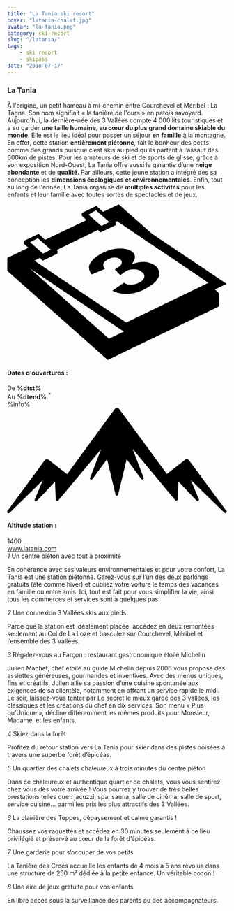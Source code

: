 ```yaml
---
title: "La Tania ski resort"
cover: "latania-chalet.jpg"
avatar: "la-tania.png"
category: ski-resort
slug: "/latania/"
tags:
    - ski resort
    - skipass
date: "2018-07-17"
---
```


<div class="edito-wrapper station">
<div class="banner-station">
<div class="banner-station-logo">
<imgtest data="la-tania.png" directory="post" alt="La Tania"></imgtest>  </div> </div>
<h3 class="main-title-1 h-margin-bottom-0">La Tania</h1>
<div class="rich-text">  
<p>À l'origine, un petit hameau à mi-chemin entre Courchevel et Méribel : La Tagna. Son nom signifiait « la tanière de l'ours » en patois savoyard. Aujourd'hui, la dernière-née des 3 Vallées compte 4 000 lits touristiques et a su garder <strong>une taille humaine</strong>, <strong>au cœur du plus grand domaine
skiable du monde</strong>. Elle est le lieu idéal pour passer un séjour <strong>en famille</strong>  à la montagne. En effet, cette station <strong>entièrement piétonne</strong>, fait le bonheur des petits comme des grands puisque c’est skis au pied qu’ils partent à l’assaut des 600km de pistes. Pour les amateurs de ski et de sports de glisse, grâce à son exposition Nord-Ouest, La Tania offre aussi la garantie d’une <strong>neige abondante</strong> et de <strong>qualité. </strong>Par ailleurs, cette jeune station a intégré dès sa conception les <strong>dimensions écologiques et environnementales</strong>. Enfin, tout au long de l'année, La Tania organise de <strong>multiples activités</strong> pour les enfants et leur famille avec toutes sortes de spectacles et de jeux.</p> </div>
<div class="grid center">  
<div class="col-6"> 
<i class="icon icon-date icon-55">
<svg xmlns="http:/www.w3.org/2000/svg" viewBox="0 0 55.9 39.6">  <path d="M37.6 15.5c-.7-.5-1.6-.8-2.6-.9-1.1 0-2.2.2-3.3.6 1.1-1.4 1.1-2.4.1-3.2-.7-.5-1.7-.8-3.1-.8-1.6 0-3.3.5-4.9 1.4-.9.5-1.7 1.1-2.2 1.7-.5.6-.8 1.2-.8 1.7s.2 1.1.7 1.8l3.4-1.4c-.4-.4-.5-.8-.4-1.3.1-.4.5-.8 1.1-1.1.6-.3 1.1-.5 1.7-.5.6 0 1 .1 1.4.4.4.3.6.7.4 1.2-.2.5-.8.9-1.7 1.4l1.4 1.5c.5-.4.9-.7 1.4-1 .6-.4 1.3-.5 2.1-.5s1.4.2 1.9.6c.6.4.8.9.7 1.4-.1.5-.5 1-1.2 1.3-.6.4-1.3.5-2 .6-.7 0-1.4-.1-2-.5l-2.9 2c1.1.6 2.5.9 4.1.8 1.6-.1 3.2-.6 4.7-1.5 1.6-.9 2.7-1.9 3.1-3.1.1-.9-.1-1.9-1.1-2.6z"></path>  <path d="M52.9 21.6l3-1.4-19-12.7L28.4 0l-4 1.9L22.7.4 19 2.2v.7L20.2 4 9.6 9 8 7.5 4.2 9.3v.7l1.2 1L0 13.6v3.3l25.6 22.6L54 25.9v-3.3l-1.1-1zM22.6 1.5l.9.8L26 4.5l-2 1-2.4-2.1-.9-.8 1.9-1.1zM7.8 8.6l.9.8 2.4 2.1-2 1-2.4-2.1-.9-.8 2-1zm18.1 25.5L5.8 16.3l23.9 16-3.8 1.8zM51.1 20L30.3 30 6.9 14.3l1.4-.7.7.7 3.8-1.8v-.7l-.2-.2 10.5-5.1.7.6 3.8-1.8v-.7l-.2-.2.6-.1 21.6 14.5 1.7 1.2h-.2z"></path>
</svg> </i> 
<h4 class="main-title-3 h-uppercase center h-fz-16">Dates d'ouvertures :</h4>
   <div class="opening-dates">
                     De <strong>%dtst%</strong> <br/>
                     Au <strong>%dtend%</strong> <sup className="blue">*</sup>
     </div>
     %info%
     </div>  
     <div class="col-6">
     <i class="icon icon-mountain icon-55">
<svg xmlns="http:/www.w3.org/2000/svg" viewBox="0 0 85.1 40.7">  <path d="M23.2 25.6L41.7.4c.2-.3.5-.4.9-.4.3 0 .6.1.8.4l18.5 25.1L69 20c.2-.2.5-.3.8-.2.3 0 .5.2.7.4L85 39.8c.2.2.1.5-.1.7-.2.2-.5.2-.7 0l-13-12.7 3.1 7.5c.1.2 0 .5-.2.6-.2.1-.5.1-.7-.1l-7-7.4-.3 6.9c0 .2-.1.4-.4.5-.2.1-.4 0-.6-.2L48.6 15.8 52.9 27c.1.2 0 .5-.2.6-.2.1-.5.1-.7-.1l-5.7-7.7L43 33.5c-.1.2-.3.4-.5.4s-.4-.2-.5-.4l-3.3-13.7-5.7 7.7c-.2.2-.4.3-.7.1-.2-.1-.3-.4-.2-.6l4.3-11.1-16.6 19.8c-.1.2-.4.2-.6.2-.2-.1-.3-.2-.4-.5l-.3-6.9-7 7.4c-.2.2-.5.2-.7.1-.2-.1-.3-.4-.2-.6l3.2-7.5-13 12.7c-.2.2-.5.2-.7 0-.2-.2-.2-.5-.1-.7l14.5-19.7c.2-.2.4-.4.7-.4.3 0 .6 0 .8.2l7.2 5.6z"></path>
</svg> </i> <h4 class="main-title-3 h-uppercase center h-fz-16">Altitude station :</h4> 1400  </div> </div> <a rel="nofollow" href="http:/www.latania.com/" class="btn btn-blue" target="_blank">www.latania.com</a> <div class="poi-anchor-title" id="marker_11">  <em>1</em> Un centre piéton avec tout à proximité </div> <div class="o-actu fullWidth">  <div class="grid-noGutter-equalHeight_sm-1"> <div class="col">
<imgtest data="latania-stationpietonne.jpg" directory="post" alt="Un centre piéton avec tout à proximité"> </div> <div class="col"></imgtest>
<div class="pl2 rich-text">  <p>En cohérence avec ses valeurs environnementales et pour votre confort, La Tania est une station piétonne. Garez-vous sur l’un des deux parkings gratuits (été comme hiver) et oubliez votre voiture le temps des vacances en famille ou entre amis. Ici, tout est fait pour vous simplifier la vie, ainsi tous les commerces et services sont à quelques pas.</p>
</div> </div>  </div> </div> <div class="poi-anchor-title" id="marker_12">  <em>2</em> Une connexion 3 Vallées skis aux pieds </div> <div class="o-actu fullWidth">  <div class="grid-noGutter-equalHeight_sm-1"> <div class="col">
<imgtest data="latania-connexion.jpg" directory="post" alt="Une connexion 3 Vallées skis aux pieds"> </div><div class="col"></imgtest>
<div class="pl2 rich-text">
<p>Parce que la station est idéalement placée, accédez en deux remontées seulement au Col de La Loze et basculez sur Courchevel, Méribel et l’ensemble des 3 Vallées.</p>
</div> </div>  </div>
</div>
<div class="poi-anchor-title" id="marker_13">  <em>3</em> Régalez-vous au Farçon : restaurant gastronomique étoilé Michelin </div> <div class="o-actu fullWidth">  <div class="grid-noGutter-equalHeight_sm-1"> <div class="col">
<imgtest data="latania-lefarcon.jpg" directory="post" alt="Régalez-vous au Farçon : restaurant gastronomique étoilé Michelin"> </div> <div class="col"></imgtest>
<div class="pl2 rich-text">  <p>Julien Machet, chef étoilé au guide Michelin depuis 2006 vous propose des assiettes généreuses, gourmandes et inventives. Avec des menus uniques, fins et créatifs, Julien allie sa passion d’une cuisine spontanée aux exigences de sa clientèle, notamment en offrant un service rapide le midi. Le soir, laissez-vous tenter par Le secret le mieux gardé des 3 vallées, les classiques et les créations du chef en dix services. Son menu « Plus qu’Unique », décline différemment les mêmes produits pour Monsieur, Madame, et les enfants.</p>
</div> </div>  </div> </div> <div class="poi-anchor-title" id="marker_14">  <em>4</em> Skiez dans la forêt </div> <div class="o-actu fullWidth">  <div class="grid-noGutter-equalHeight_sm-1"> <div class="col">
<imgtest data="latania-skiforet.jpg" directory="post" alt="Skiez dans la forêt"> </div> <div class="col"></imgtest>
<div class="pl2 rich-text">  <p>Profitez du retour station vers La Tania pour skier dans des pistes boisées à travers une superbe forêt d’épicéas.</p>
</div> </div>  </div> </div> <div class="poi-anchor-title" id="marker_15">  <em>5</em> Un quartier des chalets chaleureux à trois minutes du centre piéton </div> <div class="o-actu fullWidth">  <div class="grid-noGutter-equalHeight_sm-1">
<div class="col">
<imgtest data="latania-chalet.jpg" directory="post" alt="Un quartier des chalets chaleureux à trois minutes du centre piéton"> </div> <div class="col"></imgtest>
<div class="pl2 rich-text">
<p>Dans ce chaleureux et authentique quartier de chalets, vous vous sentirez chez vous dès votre arrivée ! Vous pourrez y trouver de très belles prestations telles que : jacuzzi, spa, sauna, salle de cinéma, salle de sport, service cuisine… parmi les prix les plus attractifs des 3 Vallées.</p>
</div> </div>  </div> </div> <div class="poi-anchor-title" id="marker_16">  <em>6</em> La clairière des Teppes, dépaysement et calme garantis ! </div> <div class="o-actu fullWidth">  <div class="grid-noGutter-equalHeight_sm-1"> <div class="col">
<imgtest data="latania-raquette.jpg" directory="post" alt="La clairière des Teppes, dépaysement et calme garantis !"> </div> <div class="col"></imgtest>
<div class="pl2 rich-text">  <p>Chaussez vos raquettes et accédez en 30 minutes seulement à ce lieu privilégié et préservé au cœur de la forêt d’épicéas.</p>
</div> </div>  </div> </div> <div class="poi-anchor-title" id="marker_17">  <em>7</em> Une garderie pour s’occuper de vos petits </div> <div class="o-actu fullWidth">  <div class="grid-noGutter-equalHeight_sm-1"> <div class="col">
<imgtest data="latania-garderie.jpg" directory="post" alt="Une garderie pour s’occuper de vos petits"> </div> <div class="col"></imgtest>
<div class="pl2 rich-text">  <p>La Tanière des Croés accueille les enfants de 4 mois à 5 ans révolus dans une structure de 250 m² dédiée à la petite enfance. Un véritable cocon !</p>
</div> </div>  </div> </div> <div class="poi-anchor-title" id="marker_18">  <em>8</em> Une aire de jeux gratuite pour vos enfants </div> <div class="o-actu fullWidth">  <div class="grid-noGutter-equalHeight_sm-1"> <div class="col">
<imgtest data="latania-airdejeux.jpg" directory="post" alt="Une aire de jeux gratuite pour vos enfants"> </div> <div class="col"></imgtest>
<div class="pl2 rich-text">  <p>En libre accès sous la surveillance des parents ou des accompagnateurs.</p>
</div> </div>  </div>
</div>